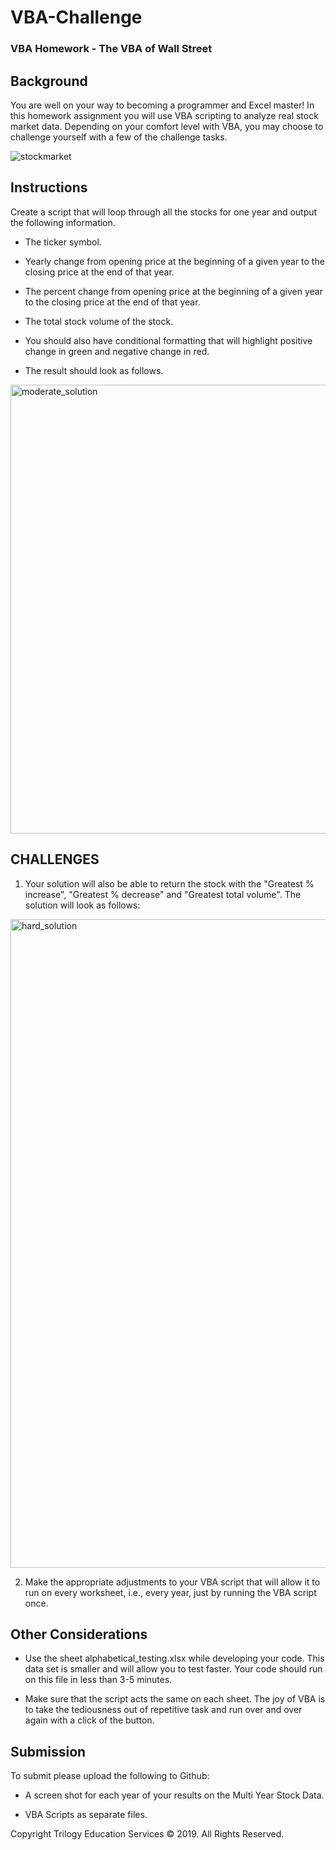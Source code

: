 # VBA-Challenge
### VBA Homework - The VBA of Wall Street

## Background
You are well on your way to becoming a programmer and Excel master! In this homework assignment you will use VBA scripting to analyze real stock market data. Depending on your comfort level with VBA, you may choose to challenge yourself with a few of the challenge tasks.

![stockmarket](https://user-images.githubusercontent.com/119890058/233713826-40c5dd1d-ecc7-4e5e-89d0-7097d33136fe.jpg)

## Instructions
Create a script that will loop through all the stocks for one year and output the following information.

* The ticker symbol.

* Yearly change from opening price at the beginning of a given year to the closing price at the end of that year.

* The percent change from opening price at the beginning of a given year to the closing price at the end of that year.

* The total stock volume of the stock.

* You should also have conditional formatting that will highlight positive change in green and negative change in red.

* The result should look as follows.

<img width="718" alt="moderate_solution" src="https://user-images.githubusercontent.com/119890058/233713457-79d9a2eb-15f7-466f-acb8-f711144c5dce.png">


## CHALLENGES
1. Your solution will also be able to return the stock with the "Greatest % increase", "Greatest % decrease" and "Greatest total volume". The solution will look as follows:

<img width="1038" alt="hard_solution" src="https://user-images.githubusercontent.com/119890058/233713486-f7224925-6b44-4f5e-a008-680defc3ca9e.png">

2. Make the appropriate adjustments to your VBA script that will allow it to run on every worksheet, i.e., every year, just by running the VBA script once.

## Other Considerations
* Use the sheet alphabetical_testing.xlsx while developing your code. This data set is smaller and will allow you to test faster. Your code should run on this file in less than 3-5 minutes.

* Make sure that the script acts the same on each sheet. The joy of VBA is to take the tediousness out of repetitive task and run over and over again with a click of the button.

## Submission
To submit please upload the following to Github:

* A screen shot for each year of your results on the Multi Year Stock Data.

* VBA Scripts as separate files.


Copyright
Trilogy Education Services © 2019. All Rights Reserved.
